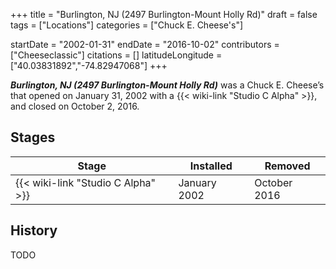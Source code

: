+++
title = "Burlington, NJ (2497 Burlington-Mount Holly Rd)"
draft = false
tags = ["Locations"]
categories = ["Chuck E. Cheese's"]


startDate = "2002-01-31"
endDate = "2016-10-02"
contributors = ["Cheeseclassic"]
citations = []
latitudeLongitude = ["40.03831892","-74.82947068"]
+++

***Burlington, NJ (2497 Burlington-Mount Holly Rd)*** was a Chuck E. Cheese’s that opened on January 31, 2002 with a {{< wiki-link "Studio C Alpha" >}}, and closed on October 2, 2016.

## Stages

| Stage                                    | Installed    | Removed      |
|------------------------------------------|--------------|--------------|
| {{< wiki-link "Studio C Alpha" >}} | January 2002 | October 2016 |

## History

TODO